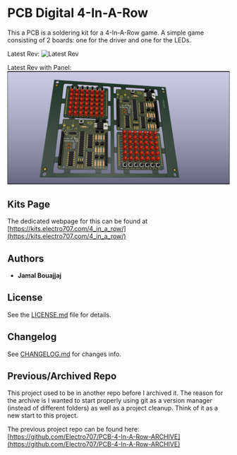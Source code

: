 # PCB Digital 4-In-A-Row

This a PCB is a soldering kit for a 4-In-A-Row game. A simple game consisting of 2 boards: one for the driver and one for the LEDs.


Latest Rev:
![Latest Rev](.images/20210311_013805.jpg)

Latest Rev with Panel:
![Panel Picture](.images/Panel202103181251.png)

## Kits Page

The dedicated webpage for this can be found at [https://kits.electro707.com/4_in_a_row/](https://kits.electro707.com/4_in_a_row/)

## Authors

* **Jamal Bouajjaj** 

## License

See the [LICENSE.md](LICENSE.md) file for details.

## Changelog 

See [CHANGELOG.md](CHANGELOG.md) for changes info.

## Previous/Archived Repo

This project used to be in another repo before I archived it. The reason for the archive is I wanted to start properly using git as a version manager (instead of different folders) as well as a project cleanup. Think of it as a new start to this project.

The previous project repo can be found here: [https://github.com/Electro707/PCB-4-In-A-Row-ARCHIVE](https://github.com/Electro707/PCB-4-In-A-Row-ARCHIVE)
